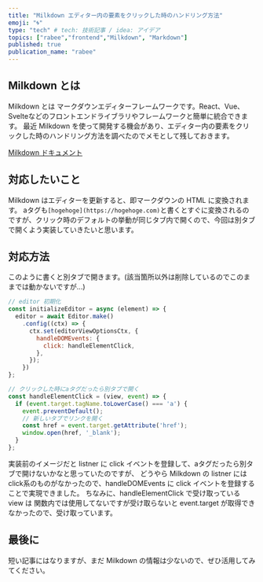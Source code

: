 ```yaml
---
title: "Milkdown エディター内の要素をクリックした時のハンドリング方法"
emoji: "🌀"
type: "tech" # tech: 技術記事 / idea: アイデア
topics: ["rabee","frontend","Milkdown", "Markdown"]
published: true
publication_name: "rabee"
---
```


## Milkdown とは

Milkdown とは マークダウンエディターフレームワークです。React、Vue、Svelteなどのフロントエンドライブラリやフレームワークと簡単に統合できます。
最近 Milkdown を使って開発する機会があり、エディター内の要素をクリックした時のハンドリング方法を調べたのでメモとして残しておきます。

[Milkdown ドキュメント](https://milkdown.dev/)

## 対応したいこと

Milkdown はエディターを更新すると、即マークダウンの HTML に変換されます。
aタグも`[hogehoge](https://hogehoge.com)`と書くとすぐに変換されるのですが、クリック時のデフォルトの挙動が同じタブ内で開くので、今回は別タブで開くよう実装していきたいと思います。

## 対応方法

このように書くと別タブで開きます。(該当箇所以外は削除しているのでこのままでは動かないですが...)

```js
// editor 初期化
const initializeEditor = async (element) => {
  editor = await Editor.make()
    .config((ctx) => {
      ctx.set(editorViewOptionsCtx, {
        handleDOMEvents: {
          click: handleElementClick,
        },
      });
    })
};

// クリックした時にaタグだったら別タブで開く
const handleElementClick = (view, event) => {
  if (event.target.tagName.toLowerCase() === 'a') {
    event.preventDefault();
    // 新しいタブでリンクを開く
    const href = event.target.getAttribute('href');
    window.open(href, '_blank');
  }
};
```

実装前のイメージだと listner に click イベントを登録して、aタグだったら別タブで開けないかなと思っていたのですが、
どうやら Milkdown の listner には click系のものがなかったので、handleDOMEvents に click イベントを登録することで実現できました。
ちなみに、handleElementClick で受け取っている view は 関数内では使用してないですが受け取らないと event.target が取得できなかったので、受け取っています。

## 最後に
短い記事にはなりますが、まだ Milkdown の情報は少ないので、ぜひ活用してみてください。

